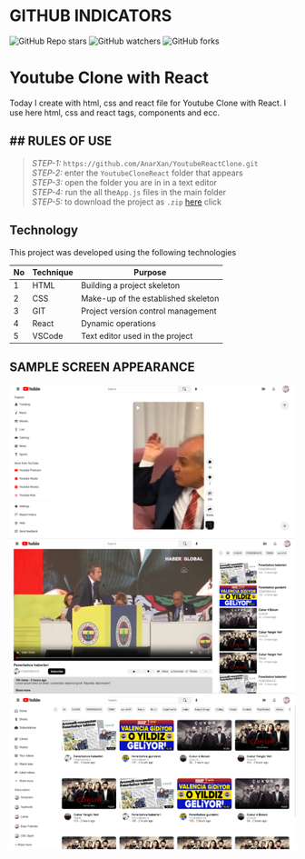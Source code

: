 # GITHUB INDICATORS

![GitHub Repo stars](https://img.shields.io/github/stars/cavidsuleyman/Ballon-Game?style=for-the-badge)
![GitHub watchers](https://img.shields.io/github/watchers/cavidsuleyman/Ballon-Game?style=for-the-badge)
![GitHub forks](https://img.shields.io/github/forks/cavidsuleyman/Ballon-Game?style=for-the-badge)

  # Youtube Clone with React

Today I create with html, css and react file for Youtube Clone with React. I use here html, css and react tags, components and ecc. 
## ## RULES OF USE

> *STEP-1:* `https://github.com/AnarXan/YoutubeReactClone.git` <br/>
> *STEP-2:*  enter the `YoutubeCloneReact` folder that appears <br/>
> *STEP-3:*  open the folder you are in in a text editor <br/>
> *STEP-4:*  run the  all the`App.js` files in the main folder <br/>
> *STEP-5:*  to download the project as `.zip`  [here](https://github.com/AnarXan/YoutubeReactClone/archive/refs/heads/master.zip) click <br/>


## Technology

This project was developed using the following technologies

| No | Technique | Purpose |
| - | ---------- | --------------------- |
| 1 | HTML | Building a project skeleton |
| 2 | CSS |  Make-up of the established skeleton |
| 3 | GIT |  Project version control management |
| 4 | React | Dynamic operations |
| 5 | VSCode | Text editor used in the project |


## SAMPLE SCREEN APPEARANCE

![There was a screenshot here](./screen-1.png)
![There was a screenshot here](./screen-2.png)
![There was a screenshot here](./screen-4.png)
